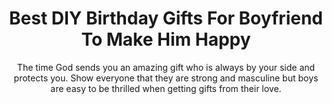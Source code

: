 ---
layout: post
title: Best DIY Birthday Gifts For Boyfriend To Make Him Happy
subtitle: The time God sends you an amazing gift who is always by your side and protects you. Show everyone that they are strong and masculine but boys are easy to be thrilled when getting gifts from their love.
header-img: "img/post/2023/09/copied/TgEjmMp.jpeg"
header-style: text
permalink: "/diy-birthday-gifts-boyfriend/"
catalog: true
tags:
  - Recipients 
  - Men
---   